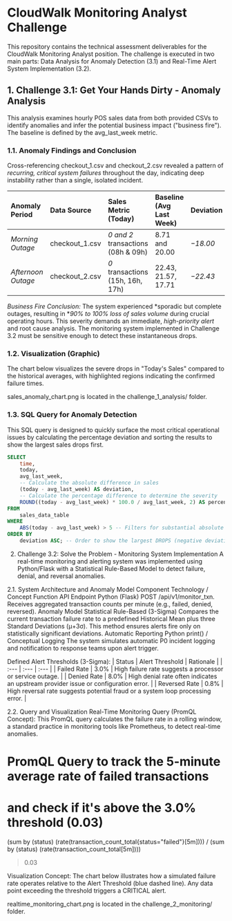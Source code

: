 # CloudWalk Monitoring Analyst Challenge

This repository contains the technical assessment deliverables for the CloudWalk Monitoring Analyst position. The challenge is executed in two main parts: Data Analysis for Anomaly Detection (3.1) and Real-Time Alert System Implementation (3.2).

## 1. Challenge 3.1: Get Your Hands Dirty - Anomaly Analysis

This analysis examines hourly POS sales data from both provided CSVs to identify anomalies and infer the potential business impact ("business fire"). The baseline is defined by the avg_last_week metric.

### 1.1. Anomaly Findings and Conclusion

Cross-referencing checkout_1.csv and checkout_2.csv revealed a pattern of *recurring, critical system failures* throughout the day, indicating deep instability rather than a single, isolated incident.

| Anomaly Period | Data Source | Sales Metric (Today) | Baseline (Avg Last Week) | Deviation | Severity |
| :--- | :--- | :--- | :--- | :--- | :--- |
| *Morning Outage* | checkout_1.csv | *0 and 2* transactions (08h & 09h) | 8.71 and 20.00 | *$-18.00$* | *CRITICAL (P0)* |
| *Afternoon Outage* | checkout_2.csv | *0* transactions (15h, 16h, 17h) | 22.43, 21.57, 17.71 | *$-22.43$* | *CRITICAL (P0)* |

*Business Fire Conclusion:*
The system experienced *sporadic but complete outages, resulting in **$90\%$ to $100\%$ loss of sales volume* during crucial operating hours. This severity demands an immediate, *high-priority alert* and root cause analysis. The monitoring system implemented in Challenge 3.2 must be sensitive enough to detect these instantaneous drops.

### 1.2. Visualization (Graphic)

The chart below visualizes the severe drops in "Today's Sales" compared to the historical averages, with highlighted regions indicating the confirmed failure times.

sales_anomaly_chart.png is located in the challenge_1_analysis/ folder.

### 1.3. SQL Query for Anomaly Detection

This SQL query is designed to quickly surface the most critical operational issues by calculating the percentage deviation and sorting the results to show the largest sales drops first.

```sql
SELECT
    time,
    today,
    avg_last_week,
    -- Calculate the absolute difference in sales
    (today - avg_last_week) AS deviation,
    -- Calculate the percentage difference to determine the severity
    ROUND((today - avg_last_week) * 100.0 / avg_last_week, 2) AS percentage_deviation
FROM
    sales_data_table
WHERE
    ABS(today - avg_last_week) > 5 -- Filters for substantial absolute drops/spikes
ORDER BY
    deviation ASC; -- Order to show the largest DROPS (negative deviation) first
```

2. Challenge 3.2: Solve the Problem - Monitoring System Implementation
A real-time monitoring and alerting system was implemented using Python/Flask with a Statistical Rule-Based Model to detect failure, denial, and reversal anomalies.

2.1. System Architecture and Anomaly Model
Component	Technology / Concept	Function
API Endpoint	Python (Flask)	POST /api/v1/monitor_txn. Receives aggregated transaction counts per minute (e.g., failed, denied, reversed).
Anomaly Model	Statistical Rule-Based (3-Sigma)	Compares the current transaction failure rate to a predefined Historical Mean plus three Standard Deviations (μ+3σ). This method ensures alerts fire only on statistically significant deviations.
Automatic Reporting	Python print() / Conceptual Logging	The system simulates automatic P0 incident logging and notification to response teams upon alert trigger.

Defined Alert Thresholds (3-Sigma):
| Status | Alert Threshold | Rationale |
| :--- | :--- | :--- |
| Failed Rate | 3.0% | High failure rate suggests a processor or service outage. |
| Denied Rate | 8.0% | High denial rate often indicates an upstream provider issue or configuration error. |
| Reversed Rate | 0.8% | High reversal rate suggests potential fraud or a system loop processing error. |

2.2. Query and Visualization
Real-Time Monitoring Query (PromQL Concept):
This PromQL query calculates the failure rate in a rolling window, a standard practice in monitoring tools like Prometheus, to detect real-time anomalies.

# PromQL Query to track the 5-minute average rate of failed transactions
# and check if it's above the 3.0% threshold (0.03)
(sum by (status) (rate(transaction_count_total{status="failed"}[5m])))
/
(sum by (status) (rate(transaction_count_total[5m])))
> 0.03

Visualization Concept:
The chart below illustrates how a simulated failure rate operates relative to the Alert Threshold (blue dashed line). Any data point exceeding the threshold triggers a CRITICAL alert.

realtime_monitoring_chart.png is located in the challenge_2_monitoring/ folder.
